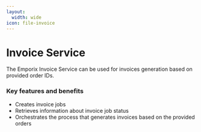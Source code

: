 ```yaml
---
layout:
  width: wide
icon: file-invoice
---
```


# Invoice Service

The Emporix Invoice Service can be used for invoices generation based on provided order IDs.

### Key features and benefits

* Creates invoice jobs
* Retrieves information about invoice job status
* Orchestrates the process that generates invoices based on the provided orders
